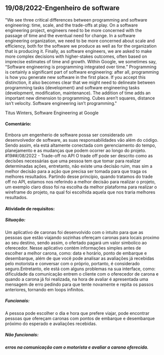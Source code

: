 ## 19/08/2022-Engenheiro de software
"We see three critical differences between programming and software engineering: time, scale, and the trade-offs at play. On a software engineering project, engineers need to be more concerned with the passage of time and the eventual need for change. In a software engineering organization, we need to be more concerned about scale and efficiency, both for the software we produce as well as for the organization that is producing it. Finally, as software engineers, we are asked to make more complex decisions with higher-stakes outcomes, often based on imprecise estimates of time and growth. Within Google, we sometimes say, “Software engineering is programming integrated over time.” Programming is certainly a significant part of software engineering: after all, programming is how you generate new software in the first place. If you accept this distinction, it also becomes clear that we might need to delineate between programming tasks (development) and software engineering tasks (development, modification, maintenance). The addition of time adds an important new dimension to programming. Cubes aren’t squares, distance isn’t velocity. Software engineering isn’t programming."

Titus Winters, Software Engineering at Google

<h4>Comentário: </h4>
Embora um engenherio de software possa ser considerado um desenvolvedor de software, as suas responsabilidades vão além do código. Sendo assim, ela está altamente conectada com gerenciamento do tempo, planejamento e as mudanças que podem ocorrer ao longo do projeto. 
 <br>
 #19##/08/2022 - Trade-off no API
O trade off pode ser descrito como as decisões necessárias que uma pessoa tem que tomar para realizar determinadas ações, entretanto, não existe uma decisão ruim, mas sim a melhor decisão para a ação que precisa ser tomada para que traga os melhores resultados. Partindo desse princípio, quando tratamos do trade off no API, estamos nos referindo a melhor decisão para realizar o projeto, um exemplo claro disso foi na escolha da melhor plataforma para realizar o wireframe do projeto, na qual foi escolhida aquela que nos traria melhores resultados.

<h4>Atividade de requisitos:</h4>
<h5>Situação: </h5> Um aplicativo de caronas foi desenvolvido com o intuito para que as pessoas que estão viajando sozinhas ofereçam caronas para locais proximo ao seu destino, sendo assim, o ofertado pagará um valor simbolico ao oferecedor. Nesse aplicativo contém informações simples antes de escolher a melhor carona, como: data e horário, ponto de embarque e desembarque, além de que você pode analisar as avaliações já recebidas pelo motorista e conversar com o próprio, portanto, é considerado seguro.Entretanto, ele está com alguns problemas na sua interface, como: dificuldade da comunicação entrem o cliente com o oferecedor de carona e quando a carona já foi realizada, na hora de avaliar é apresentada uma mensagem de erro pedindo para que tente novamente e repita os passos anteriores, tornando em loops infinitos.
<br>
<h5>Funcionais:</h5> A pessoa pode escolher o dia e hora que prefere viajar, pode encontrar pessoas que ofereçam caronas com pontos de embarque e desembarque próximo do esperado e avaliações recebidas.
<br>
<h5>Não funcionais:<h5> erros na comunicação com o motorista e avaliar a carona oferecida.
<br>
